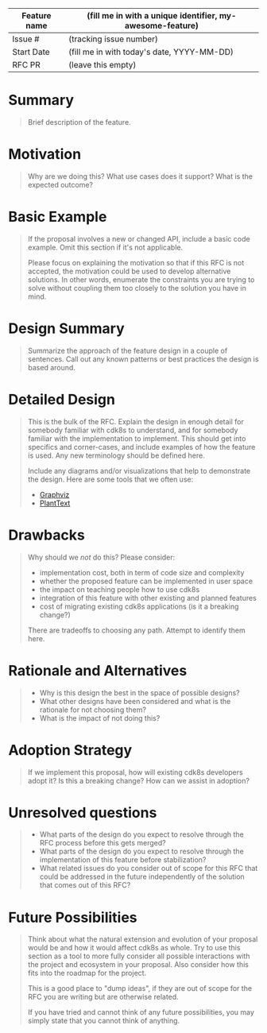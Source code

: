 Feature name| (fill me in with a unique identifier, my-awesome-feature)  |
------------|------------------------------------------------------------|
Issue #     | (tracking issue number)
Start Date  | (fill me in with today's date, YYYY-MM-DD)                 |
RFC PR      | (leave this empty)                                         |

<!-- replace the blockquoted sections with your content -->

# Summary

> Brief description of the feature.

# Motivation

> Why are we doing this? What use cases does it support? What is the expected
> outcome?

# Basic Example

> If the proposal involves a new or changed API, include a basic code example.
> Omit this section if it's not applicable.
> 
> Please focus on explaining the motivation so that if this RFC is not accepted,
> the motivation could be used to develop alternative solutions. In other words,
> enumerate the constraints you are trying to solve without coupling them too
> closely to the solution you have in mind.

# Design Summary

> Summarize the approach of the feature design in a couple of sentences. Call out
> any known patterns or best practices the design is based around.

# Detailed Design

> This is the bulk of the RFC. Explain the design in enough detail for somebody
> familiar with cdk8s to understand, and for somebody familiar with the
> implementation to implement. This should get into specifics and corner-cases,
> and include examples of how the feature is used. Any new terminology should be
> defined here.
> 
> Include any diagrams and/or visualizations that help to demonstrate the design.
> Here are some tools that we often use:
> 
> - [Graphviz](http://graphviz.it/#/gallery/structs.gv)
> - [PlantText](https://www.planttext.com)

# Drawbacks

> Why should we _not_ do this? Please consider:
> 
> - implementation cost, both in term of code size and complexity
> - whether the proposed feature can be implemented in user space
> - the impact on teaching people how to use cdk8s
> - integration of this feature with other existing and planned features
> - cost of migrating existing cdk8s applications (is it a breaking change?)
> 
> There are tradeoffs to choosing any path. Attempt to identify them here.

# Rationale and Alternatives

> - Why is this design the best in the space of possible designs?
> - What other designs have been considered and what is the rationale for not
>   choosing them?
> - What is the impact of not doing this?

# Adoption Strategy

> If we implement this proposal, how will existing cdk8s developers adopt it? Is
> this a breaking change? How can we assist in adoption?

# Unresolved questions

> - What parts of the design do you expect to resolve through the RFC process
>   before this gets merged?
> - What parts of the design do you expect to resolve through the implementation
>   of this feature before stabilization?
> - What related issues do you consider out of scope for this RFC that could be
>   addressed in the future independently of the solution that comes out of this
>   RFC?

# Future Possibilities

> Think about what the natural extension and evolution of your proposal would be
> and how it would affect cdk8s as whole. Try to use this section as a tool to
> more
> fully consider all possible interactions with the project and ecosystem in your
> proposal. Also consider how this fits into the roadmap for the project.
> 
> This is a good place to "dump ideas", if they are out of scope for the RFC you
> are writing but are otherwise related.
> 
> If you have tried and cannot think of any future possibilities, you may simply
> state that you cannot think of anything.
